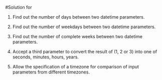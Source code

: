 #Solution for

1. Find out the number of days between two datetime parameters.

2. Find out the number of weekdays between two datetime parameters.

3. Find out the number of complete weeks between two datetime parameters.

4. Accept a third parameter to convert the result of (1, 2 or 3) into one of seconds, minutes, hours, years.

5. Allow the specification of a timezone for comparison of input parameters from different timezones. 
